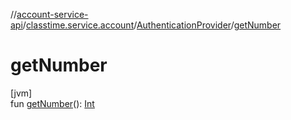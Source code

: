 //[account-service-api](../../../index.md)/[classtime.service.account](../index.md)/[AuthenticationProvider](index.md)/[getNumber](get-number.md)

# getNumber

[jvm]\
fun [getNumber](get-number.md)(): [Int](https://kotlinlang.org/api/latest/jvm/stdlib/kotlin/-int/index.html)
